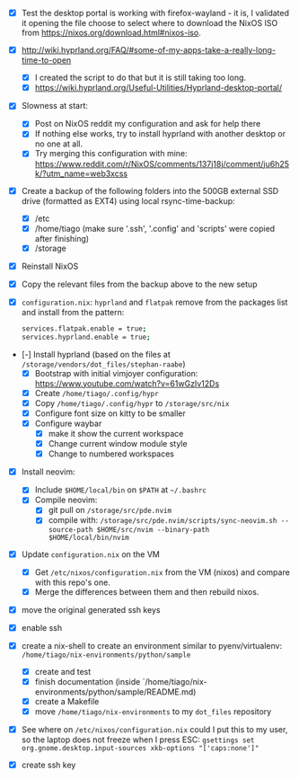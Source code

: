 
- [x] Test the desktop portal is working with firefox-wayland - it is, I validated it opening the file choose to select where to download the NixOS ISO from <https://nixos.org/download.html#nixos-iso>.

- [x] <http://wiki.hyprland.org/FAQ/#some-of-my-apps-take-a-really-long-time-to-open>
    - [x] I created the script to do that but it is still taking too long.
    - [x] <https://wiki.hyprland.org/Useful-Utilities/Hyprland-desktop-portal/>

- [x] Slowness at start:
    - [x] Post on NixOS reddit my configuration and ask for help there
    - [x] If nothing else works, try to install hyprland with another desktop or no one at all.
    - [x] Try merging this configuration with mine: <https://www.reddit.com/r/NixOS/comments/137j18j/comment/ju6h25k/?utm_name=web3xcss>

- [x] Create a backup of the following folders into the 500GB external SSD drive (formatted as EXT4) using local rsync-time-backup:
    - [x] /etc
    - [x] /home/tiago (make sure '.ssh', '.config' and 'scripts' were copied after finishing)
    - [x] /storage

- [x] Reinstall NixOS

- [x] Copy the relevant files from the backup above to the new setup

- [x] `configuration.nix`: `hyprland` and `flatpak` remove from the packages list and install from the pattern:
    ``` bash
    services.flatpak.enable = true;
    services.hyprland.enable = true;
    ```

- [-] Install hyprland (based on the files at `/storage/vendors/dot_files/stephan-raabe`)
    - [x] Bootstrap with initial vimjoyer configuration: <https://www.youtube.com/watch?v=61wGzIv12Ds>
    - [x] Create `/home/tiago/.config/hypr`
    - [x] Copy `/home/tiago/.config/hypr` to `/storage/src/nix`
    - [x] Configure font size on kitty to be smaller
    - [x] Configure waybar
        - [x] make it show the current workspace
        - [x] Change current window module style
        - [x] Change to numbered workspaces

- [x] Install neovim:
    - [x] Include `$HOME/local/bin` on `$PATH` at `~/.bashrc`
    - [x] Compile neovim:
        - [x] git pull on `/storage/src/pde.nvim`
        - [x] compile with: `/storage/src/pde.nvim/scripts/sync-neovim.sh --source-path $HOME/src/nvim --binary-path $HOME/local/bin/nvim `

- [x] Update `configuration.nix` on the VM
    - [x] Get `/etc/nixos/configuration.nix` from the VM (nixos) and compare with this repo's one.
    - [x] Merge the differences between them and then rebuild nixos.

- [x] move the original generated ssh keys

- [x] enable ssh

- [x] create a nix-shell to create an environment similar to pyenv/virtualenv: `/home/tiago/nix-environments/python/sample`
    - [x] create and test
    - [x] finish documentation (inside `/home/tiago/nix-environments/python/sample/README.md)
    - [x] create a Makefile
    - [x] move `/home/tiago/nix-environments` to my `dot_files` repository

- [x] See where on `/etc/nixos/configuration.nix` could I put this to my user, so the laptop does not freeze when I press ESC: `gsettings set org.gnome.desktop.input-sources xkb-options "['caps:none']"`

- [x] create ssh key
